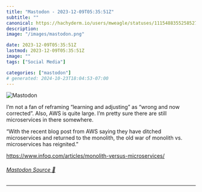 ```yaml
---
title: "Mastodon - 2023-12-09T05:35:51Z"
subtitle: ""
canonical: https://hachyderm.io/users/mweagle/statuses/111548835525852794
description:
image: "/images/mastodon.png"

date: 2023-12-09T05:35:51Z
lastmod: 2023-12-09T05:35:51Z
image: ""
tags: ["Social Media"]

categories: ["mastodon"]
# generated: 2024-10-23T18:04:53-07:00
---
```

![Mastodon](/images/mastodon.png)

<p>I’m not a fan of reframing “learning and adjusting” as “wrong and now corrected”. Also, AWS is quite large. I’m pretty sure there are still microservices in there somewhere. </p><p>“With the recent blog post from AWS saying they have ditched microservices and returned to the monolith, the old war of monolith vs. microservices has reignited.”</p><p><a href="https://www.infoq.com/articles/monolith-versus-microservices/" target="_blank" rel="nofollow noopener noreferrer" translate="no"><span class="invisible">https://www.</span><span class="ellipsis">infoq.com/articles/monolith-ve</span><span class="invisible">rsus-microservices/</span></a></p>


###### [Mastodon Source 🐘](https://hachyderm.io/@mweagle/111548835525852794)

___
